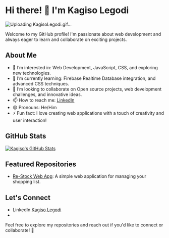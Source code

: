 # Hi there! 👋 I'm Kagiso Legodi
![Uploading KagisoLegodi.gif…]()

Welcome to my GitHub profile! I'm passionate about web development and always eager to learn and collaborate on exciting projects.

## About Me

- 👀 I’m interested in: Web Development, JavaScript, CSS, and exploring new technologies.
- 🌱 I’m currently learning: Firebase Realtime Database integration, and advanced CSS techniques.
- 💞️ I’m looking to collaborate on Open source projects, web development challenges, and innovative ideas.
- 📫 How to reach me: [LinkedIn](www.linkedin.com/in/kagiso-legodi-a29931175)
- 😄 Pronouns: He/Him
- ⚡ Fun fact: I love creating web applications with a touch of creativity and user interaction!

## GitHub Stats

[![Kagiso's GitHub Stats](https://github-readme-stats.vercel.app/api?username=KagisoLegodi&show_icons=true&theme=dark)](https://github.com/KagisoLegodi)

## Featured Repositories

- [Re-Stock Web App](https://re-stock.netlify.app/): A simple web application for managing your shopping list.

## Let's Connect

- LinkedIn [Kagiso Legodi](www.linkedin.com/in/kagiso-legodi-a29931175)
- 

Feel free to explore my repositories and reach out if you'd like to connect or collaborate! 🚀
```
